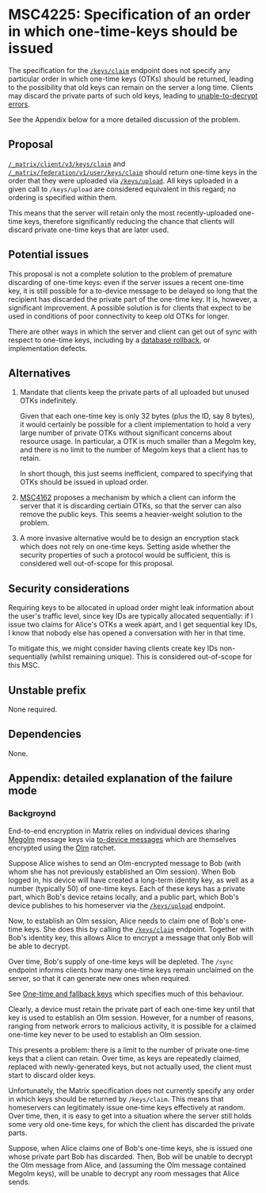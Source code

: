 # MSC4225: Specification of an order in which one-time-keys should be issued

The specification for the
[`/keys/claim`](https://spec.matrix.org/v1.12/client-server-api/#post_matrixclientv3keysclaim)
endpoint does not specify any particular order in which one-time keys (OTKs)
should be returned, leading to the possibility that old keys can remain on the
server a long time. Clients may discard the private parts of such old keys,
leading to [unable-to-decrypt
errors](https://github.com/element-hq/element-meta/issues/2356).

See the Appendix below for a more detailed discussion of the problem.

## Proposal

[`/_matrix/client/v3/keys/claim`](https://spec.matrix.org/v1.12/client-server-api/#post_matrixclientv3keysclaim)
and [`/_matrix/federation/v1/user/keys/claim`](https://spec.matrix.org/v1.12/server-server-api/#post_matrixfederationv1userkeysclaim)
should return one-time keys in the order that they were uploaded via
[`/keys/upload`](https://spec.matrix.org/v1.12/client-server-api/#post_matrixclientv3keysupload). All
keys uploaded in a given call to `/keys/upload` are considered equivalent in
this regard; no ordering is specified within them.

This means that the server will retain only the most recently-uploaded one-time
keys, therefore significantly reducing the chance that clients will discard
private one-time keys that are later used.

## Potential issues

This proposal is not a complete solution to the problem of premature discarding
of one-time keys: even if the server issues a recent one-time key, it is still
possible for a to-device message to be delayed so long that the recipient has
discarded the private part of the one-time key. It is, however, a significant
improvement. A possible solution is for clients that expect to be used in
conditions of poor connectivity to keep old OTKs for longer.

There are other ways in which the server and client can get out of sync with
respect to one-time keys, including by a [database
rollback](https://github.com/element-hq/element-meta/issues/2155), or
implementation defects.

## Alternatives

1. Mandate that clients keep the private parts of all uploaded but unused OTKs
   indefinitely.

   Given that each one-time key is only 32 bytes (plus the ID, say 8 bytes), it
   would certainly be possible for a client implementation to hold a very large
   number of private OTKs without significant concerns about resource usage. In
   particular, a OTK is much smaller than a Megolm key, and there is no limit
   to the number of Megolm keys that a client has to retain.

   In short though, this just seems inefficient, compared to specifying that
   OTKs should be issued in upload order.

2. [MSC4162](https://github.com/matrix-org/matrix-spec-proposals/pull/4162)
   proposes a mechanism by which a client can inform the server that it is
   discarding certiain OTKs, so that the server can also remove the public
   keys. This seems a heavier-weight solution to the problem.

3. A more invasive alternative would be to design an encryption stack which
   does not rely on one-time keys. Setting aside whether the security
   properties of such a protocol would be sufficient, this is considered well
   out-of-scope for this proposal.

## Security considerations

Requiring keys to be allocated in upload order might leak information about the
user's traffic level, since key IDs are typically allocated sequentially: if I
issue two claims for Alice's OTKs a week apart, and I get sequential key IDs, I
know that nobody else has opened a conversation with her in that time.

To mitigate this, we might consider having clients create key IDs
non-sequentially (whilst remaining unique). This is considered out-of-scope for
this MSC.

## Unstable prefix

None required.

## Dependencies

None.

## Appendix: detailed explanation of the failure mode

### Backgroynd

End-to-end encryption in Matrix relies on individual devices sharing
[Megolm](https://gitlab.matrix.org/matrix-org/olm/blob/master/docs/megolm.md)
message keys via [to-device
messages](https://spec.matrix.org/v1.12/client-server-api/#send-to-device-messaging)
which are themselves encrypted using the
[Olm](https://gitlab.matrix.org/matrix-org/olm/blob/master/docs/olm.md)
ratchet.

Suppose Alice wishes to send an Olm-encrypted message to Bob (with whom she
has not previously established an Olm session). When Bob logged in, his device
will have created a long-term identity key, as well as a number (typically 50)
of one-time keys. Each of these keys has a private part, which Bob's device
retains locally, and a public part, which Bob's device publishes to his
homeserver via the
[`/keys/upload`](https://spec.matrix.org/v1.12/client-server-api/#post_matrixclientv3keysupload) endpoint.

Now, to establish an Olm session, Alice needs to claim one of Bob's one-time
keys. She does this by calling the
[`/keys/claim`](https://spec.matrix.org/v1.12/client-server-api/#post_matrixclientv3keysclaim)
endpoint. Together with Bob's identity key, this allows Alice to encrypt a
message that only Bob will be able to decrypt.

Over time, Bob's supply of one-time keys will be depleted. The `/sync` endpoint
informs clients how many one-time keys remain unclaimed on the server, so that
it can generate new ones when required.

See [One-time and fallback
keys](https://spec.matrix.org/v1.12/client-server-api/#one-time-and-fallback-keys)
which specifies much of this behaviour.

Clearly, a device must retain the private part of each one-time key until that
key is used to establish an Olm session. However, for a number of reasons,
ranging from network errors to malicious activity, it is possible for a claimed
one-time key never to be used to establish an Olm session.

This presents a problem: there is a limit to the number of private one-time
keys that a client can retain. Over time, as keys are repeatedly claimed,
replaced with newly-generated keys, but not actually used, the client must
start to discard older keys.

Unfortunately, the Matrix specification does not currently specify any order in
which keys should be returned by `/keys/claim`. This means that homeservers can
legitimately issue one-time keys effectively at random. Over time, then, it is
easy to get into a situation where the server still holds some very old
one-time keys, for which the client has discarded the private parts.

Suppose, when Alice claims one of Bob's one-time keys, she is issued one whose
private part Bob has discarded. Then, Bob will be unable to decrypt the Olm
message from Alice, and (assuming the Olm message contained Megolm keys), will
be unable to decrypt any room messages that Alice sends.
